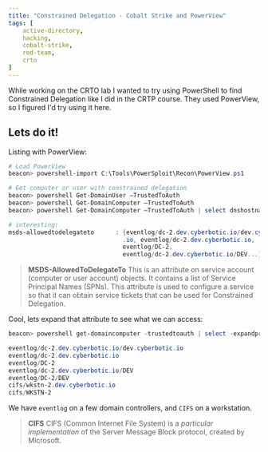 ```yaml
---
title: "Constrained Delegation - Cobalt Strike and PowerView"
tags: [
	active-directory,
	hacking,
	cobalt-strike,
	red-team,
	crto
]
---
```


While working on the CRTO lab I wanted to try using PowerShell to find Constrained Delegation like I did in the CRTP course.  They used PowerView, so I figured I'd try using it here.

## Lets do it!
Listing with PowerView:
```PowerShell
# Load PowerView
beacon> powershell-import C:\Tools\PowerSploit\Recon\PowerView.ps1

# Get computer or user with constrained delegation
beacon> powershell Get-DomainUser –TrustedToAuth
beacon> powershell Get-DomainComputer –TrustedToAuth
beacon> powershell Get-DomainComputer –TrustedToAuth | select dnshostname

# interesting:
msds-allowedtodelegateto      : {eventlog/dc-2.dev.cyberbotic.io/dev.cyberbotic
                                .io, eventlog/dc-2.dev.cyberbotic.io, 
                                eventlog/DC-2, 
                                eventlog/dc-2.dev.cyberbotic.io/DEV...}

```

> **MSDS-AllowedToDelegateTo**
This is an attribute on service account (computer or user account) objects. It contains a list of Service Principal Names (SPNs). This attribute is used to configure a service so that it can obtain service tickets that can be used for Constrained Delegation.

Cool, lets expand that attribute to see what we can access:
```PowerShell
beacon> powershell get-domaincomputer -trustedtoauth | select -expandproperty MSDS-AllowedToDelegateTo

eventlog/dc-2.dev.cyberbotic.io/dev.cyberbotic.io
eventlog/dc-2.dev.cyberbotic.io
eventlog/DC-2
eventlog/dc-2.dev.cyberbotic.io/DEV
eventlog/DC-2/DEV
cifs/wkstn-2.dev.cyberbotic.io
cifs/WKSTN-2
```

We have `eventlog` on a few domain controllers, and `CIFS` on a workstation.

> **CIFS**
> CIFS (Common Internet File System) is a *particular implementation* of the Server Message Block protocol, created by Microsoft.